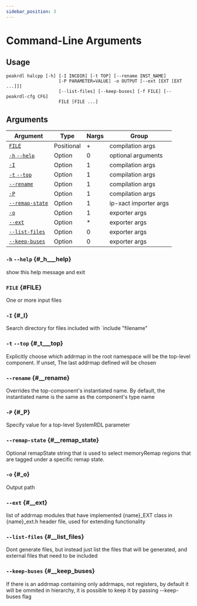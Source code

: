 ```yaml
---
sidebar_position: 3
---
```


# Command-Line Arguments


## Usage
```
peakrdl halcpp [-h] [-I INCDIR] [-t TOP] [--rename INST_NAME]
                    [-P PARAMETER=VALUE] -o OUTPUT [--ext [EXT [EXT ...]]]
                    [--list-files] [--keep-buses] [-f FILE] [--peakrdl-cfg CFG]
                    FILE [FILE ...]
```

## Arguments

|            Argument             |   Type   |Nargs|        Group        |
|---------------------------------|----------|-----|---------------------|
|[`FILE`](#FILE)                  |Positional|+    |compilation args     |
|[`-h` `--help`](#_h___help)      |Option    |    0|optional arguments   |
|[`-I`](#_I)                      |Option    |    1|compilation args     |
|[`-t` `--top`](#_t___top)        |Option    |    1|compilation args     |
|[`--rename`](#__rename)          |Option    |    1|compilation args     |
|[`-P`](#_P)                      |Option    |    1|compilation args     |
|[`--remap-state`](#__remap_state)|Option    |    1|ip-xact importer args|
|[`-o`](#_o)                      |Option    |    1|exporter args        |
|[`--ext`](#__ext)                |Option    |*    |exporter args        |
|[`--list-files`](#__list_files)  |Option    |    0|exporter args        |
|[`--keep-buses`](#__keep_buses)  |Option    |    0|exporter args        |


### `-h` `--help` {#_h___help}

show this help message and exit

### `FILE` {#FILE}

One or more input files

### `-I` {#_I}

Search directory for files included with `include "filename"

### `-t` `--top` {#_t___top}

Explicitly choose which addrmap  in the root namespace will be the top-level component. If unset, The last addrmap defined will be chosen

### `--rename` {#__rename}

Overrides the top-component's instantiated name. By default, the instantiated name is the same as the component's type name

### `-P` {#_P}

Specify value for a top-level SystemRDL parameter

### `--remap-state` {#__remap_state}

Optional remapState string that is used to select memoryRemap regions that are tagged under a specific remap state.

### `-o` {#_o}

Output path

### `--ext` {#__ext}

list of addrmap modules that have implemented {name}_EXT class in {name}_ext.h header file, used for extending functionality

### `--list-files` {#__list_files}

Dont generate files, but instead just list the files that will be generated, and external files that need to be included

### `--keep-buses` {#__keep_buses}

If there is an addrmap containing only addrmaps, not registers, by default it will be ommited in hierarchy, it is possible to keep it by passing --keep-buses flag


